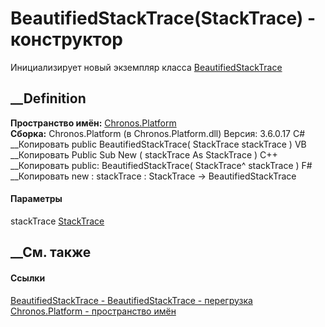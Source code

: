 # BeautifiedStackTrace(StackTrace) - конструктор
Инициализирует новый экземпляр класса
[BeautifiedStackTrace](T_Chronos_Platform_BeautifiedStackTrace.htm)
##  __Definition
 **Пространство имён:** [Chronos.Platform](N_Chronos_Platform.htm)  
 **Сборка:** Chronos.Platform (в Chronos.Platform.dll) Версия: 3.6.0.17
C# __Копировать
     public BeautifiedStackTrace(
    	StackTrace stackTrace
    )
VB __Копировать
     Public Sub New ( 
    	stackTrace As StackTrace
    )
C++ __Копировать
     public:
    BeautifiedStackTrace(
    	StackTrace^ stackTrace
    )
F# __Копировать
     new : 
            stackTrace : StackTrace -> BeautifiedStackTrace
#### Параметры
stackTrace
[StackTrace](https://learn.microsoft.com/dotnet/api/system.diagnostics.stacktrace)
## __См. также
#### Ссылки
[BeautifiedStackTrace - ](T_Chronos_Platform_BeautifiedStackTrace.htm)
[BeautifiedStackTrace -
перегрузка](Overload_Chronos_Platform_BeautifiedStackTrace__ctor.htm)
[Chronos.Platform - пространство имён](N_Chronos_Platform.htm)
